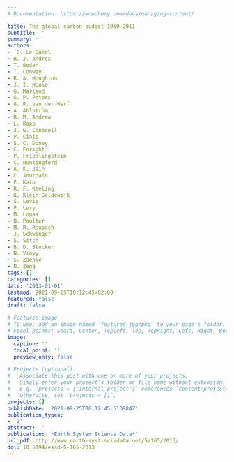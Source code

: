 ```yaml
---
# Documentation: https://wowchemy.com/docs/managing-content/

title: The global carbon budget 1959-2011
subtitle: ''
summary: ''
authors:
- ́ C. Le Quér\
- R. J. Andres
- T. Boden
- T. Conway
- R. A. Houghton
- J. I. House
- G. Marland
- G. P. Peters
- G. R. van der Werf
- A. Ahlström
- R. M. Andrew
- L. Bopp
- J. G. Canadell
- P. Ciais
- S. C. Doney
- C. Enright
- P. Friedlingstein
- C. Huntingford
- A. K. Jain
- C. Jourdain
- E. Kato
- R. F. Keeling
- K. Klein Goldewijk
- S. Levis
- P. Levy
- M. Lomas
- B. Poulter
- M. R. Raupach
- J. Schwinger
- S. Sitch
- B. D. Stocker
- N. Viovy
- S. Zaehle
- N. Zeng
tags: []
categories: []
date: '2013-01-01'
lastmod: 2021-09-25T10:12:45+02:00
featured: false
draft: false

# Featured image
# To use, add an image named `featured.jpg/png` to your page's folder.
# Focal points: Smart, Center, TopLeft, Top, TopRight, Left, Right, BottomLeft, Bottom, BottomRight.
image:
  caption: ''
  focal_point: ''
  preview_only: false

# Projects (optional).
#   Associate this post with one or more of your projects.
#   Simply enter your project's folder or file name without extension.
#   E.g. `projects = ["internal-project"]` references `content/project/deep-learning/index.md`.
#   Otherwise, set `projects = []`.
projects: []
publishDate: '2021-09-25T08:12:45.510984Z'
publication_types:
- '2'
abstract: ''
publication: '*Earth System Science Data*'
url_pdf: http://www.earth-syst-sci-data.net/5/165/2013/
doi: 10.5194/essd-5-165-2013
---
```

